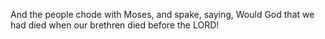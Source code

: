 And the people chode with Moses, and spake, saying, Would God that we had died when our brethren died before the LORD!
